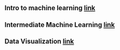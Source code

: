## Intro to machine learning [link](https://www.kaggle.com/learn/intro-to-machine-learning)
## Intermediate Machine Learning [link](https://www.kaggle.com/learn/intermediate-machine-learning)
## Data Visualization [link](https://www.kaggle.com/learn/data-visualization)
